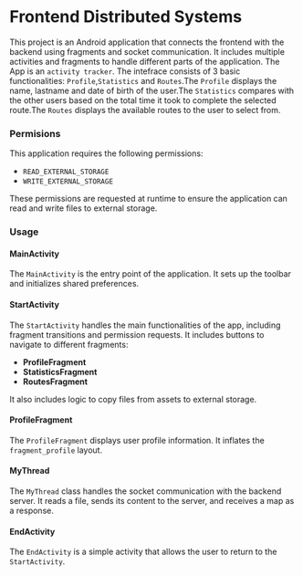 # Frontend Distributed Systems
This project is an Android application that connects the frontend with the backend using fragments and socket
communication. It includes multiple activities and fragments to handle different parts of the application. The App is an `activity tracker`. The intefrace consists of 3 basic functionalities: `Profile`,`Statistics` and `Routes`.The `Profile` displays the name, lastname and date of birth of the user.The `Statistics` compares with the other users based on the total time it took to complete the selected route.The `Routes` displays the available routes to the user to select from.

### Permisions
This application requires the following permissions:
* `READ_EXTERNAL_STORAGE`
* `WRITE_EXTERNAL_STORAGE`
  
These permissions are requested at runtime to ensure the application can read and write files to external storage.
### Usage

#### MainActivity
The `MainActivity` is the entry point of the application. It sets up the toolbar and initializes shared preferences.

#### StartActivity
The `StartActivity` handles the main functionalities of the app, including fragment transitions and permission requests. It includes buttons to navigate to different fragments:

* **ProfileFragment**
* **StatisticsFragment**
* **RoutesFragment**

It also includes logic to copy files from assets to external storage.

#### ProfileFragment
The `ProfileFragment` displays user profile information. It inflates the `fragment_profile` layout.

#### MyThread
The `MyThread` class handles the socket communication with the backend server. It reads a file, sends its content to the server, and receives a map as a response.

#### EndActivity
The `EndActivity` is a simple activity that allows the user to return to the `StartActivity`.
